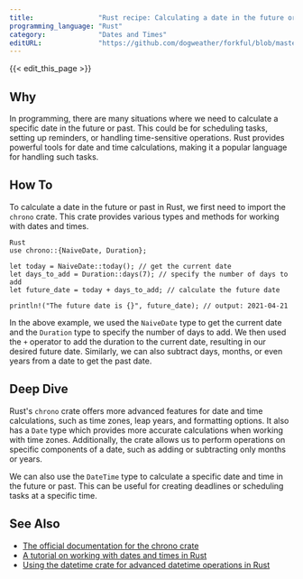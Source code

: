 ```yaml
---
title:                "Rust recipe: Calculating a date in the future or past"
programming_language: "Rust"
category:             "Dates and Times"
editURL:              "https://github.com/dogweather/forkful/blob/master/content/en/rust/calculating-a-date-in-the-future-or-past.md"
---
```


{{< edit_this_page >}}

## Why

In programming, there are many situations where we need to calculate a specific date in the future or past. This could be for scheduling tasks, setting up reminders, or handling time-sensitive operations. Rust provides powerful tools for date and time calculations, making it a popular language for handling such tasks.

## How To

To calculate a date in the future or past in Rust, we first need to import the `chrono` crate. This crate provides various types and methods for working with dates and times.

```
Rust
use chrono::{NaiveDate, Duration};

let today = NaiveDate::today(); // get the current date
let days_to_add = Duration::days(7); // specify the number of days to add
let future_date = today + days_to_add; // calculate the future date

println!("The future date is {}", future_date); // output: 2021-04-21
```

In the above example, we used the `NaiveDate` type to get the current date and the `Duration` type to specify the number of days to add. We then used the `+` operator to add the duration to the current date, resulting in our desired future date. Similarly, we can also subtract days, months, or even years from a date to get the past date.

## Deep Dive

Rust's `chrono` crate offers more advanced features for date and time calculations, such as time zones, leap years, and formatting options. It also has a `Date` type which provides more accurate calculations when working with time zones. Additionally, the crate allows us to perform operations on specific components of a date, such as adding or subtracting only months or years.

We can also use the `DateTime` type to calculate a specific date and time in the future or past. This can be useful for creating deadlines or scheduling tasks at a specific time.

## See Also

- [The official documentation for the chrono crate](https://docs.rs/chrono/)
- [A tutorial on working with dates and times in Rust](https://dev.to/manuel0609/how-to-work-with-dates-and-times-in-rust-2mjk)
- [Using the datetime crate for advanced datetime operations in Rust](https://crates.io/crates/datetime)